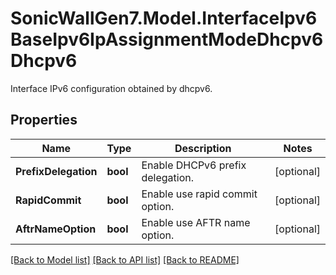 # SonicWallGen7.Model.InterfaceIpv6BaseIpv6IpAssignmentModeDhcpv6Dhcpv6
Interface IPv6 configuration obtained by dhcpv6.

## Properties

Name | Type | Description | Notes
------------ | ------------- | ------------- | -------------
**PrefixDelegation** | **bool** | Enable DHCPv6 prefix delegation. | [optional] 
**RapidCommit** | **bool** | Enable use rapid commit option. | [optional] 
**AftrNameOption** | **bool** | Enable use AFTR name option. | [optional] 

[[Back to Model list]](../README.md#documentation-for-models) [[Back to API list]](../README.md#documentation-for-api-endpoints) [[Back to README]](../README.md)

